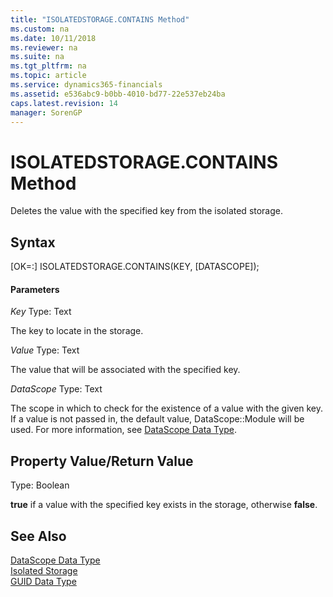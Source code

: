 ```yaml
---
title: "ISOLATEDSTORAGE.CONTAINS Method"
ms.custom: na
ms.date: 10/11/2018
ms.reviewer: na
ms.suite: na
ms.tgt_pltfrm: na
ms.topic: article
ms.service: dynamics365-financials
ms.assetid: e536abc9-b0bb-4010-bd77-22e537eb24ba
caps.latest.revision: 14
manager: SorenGP
---
```


# ISOLATEDSTORAGE.CONTAINS Method
Deletes the value with the specified key from the isolated storage.

## Syntax  
[OK=:] ISOLATEDSTORAGE.CONTAINS(KEY, [DATASCOPE]);

#### Parameters
*Key*
Type: Text

The key to locate in the storage.

*Value*
Type: Text

The value that will be associated with the specified key.

*DataScope*
Type: Text

The scope in which to check for the existence of a value with the given key. If a value is not passed in, the default value, DataScope::Module will be used. For more information, see [DataScope Data Type](../datatypes/devenv-data-scope-type.md).

## Property Value/Return Value
Type: Boolean

**true** if a value with the specified key exists in the storage, otherwise **false**.

## See Also  
[DataScope Data Type](../datatypes/devenv-data-scope-type.md)  
[Isolated Storage](../triggers/devenv-isolated-storage.md)  
[GUID Data Type](../datatypes/devenv-GUID-Data-Type.md)
